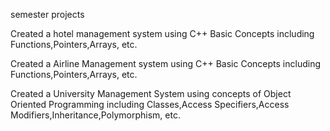 semester projects


Created a hotel management system using C++ Basic Concepts including Functions,Pointers,Arrays, etc.

Created a Airline Management system using C++ Basic Concepts including Functions,Pointers,Arrays, etc.

Created a University Management System using concepts of Object Oriented Programming including Classes,Access Specifiers,Access Modifiers,Inheritance,Polymorphism, etc.

